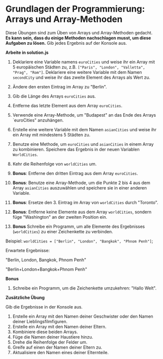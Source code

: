 # Grundlagen der Programmierung: Arrays und Array-Methoden

Diese Übungen sind zum Üben von Arrays und Array-Methoden gedacht. **Es kann sein, dass du einige Methoden nachschlagen musst, um diese Aufgaben zu lösen.** Gib jedes Ergebnis auf der Konsole aus.

**Arbeite in solution.js**

1. Deklariere eine Variable namens `euroCities` und weise ihr ein Array mit 5 europäischen Städten zu, z.B. `["Paris", "London", "Valletta", "Prag", "Rom"]`. Deklariere eine weitere Variable mit dem Namen `secondCity` und weise ihr das zweite Element des Arrays als Wert zu.

2. Ändere den ersten Eintrag im Array zu "Berlin".

3. Gib die Länge des Arrays `euroCities` aus.

4. Entferne das letzte Element aus dem Array `euroCities`.

5. Verwende eine Array-Methode, um "Budapest" an das Ende des Arrays `euroCities" anzuhängen.

6. Erstelle eine weitere Variable mit dem Namen `asianCities` und weise ihr ein Array mit mindestens 5 Städten zu.

7. Benutze eine Methode, um `euroCities` und `asianCities` in einem Array zu kombinieren. Speichere das Ergebnis in der neuen Variablen `WorldCities`.  

8. Kehr die Reihenfolge von `worldCities` um.

9. **Bonus**: Entferne den dritten Eintrag aus dem Array `euroCities`.

10. **Bonus**: Benutze eine Array-Methode, um die Punkte 2 bis 4 aus dem Array `asianCities` auszuwählen und speichere sie in einer anderen Variable.  

11. **Bonus**: Ersetze den 3. Eintrag im Array von `worldCities` durch "Toronto".

12. **Bonus**: Entferne keine Elemente aus dem Array `worldCities`, sondern füge "Washington" an der zweiten Position ein.

13. **Bonus** Schreibe ein Programm, um alle Elemente des Ergebnisses (`worldCities`) zu einer Zeichenkette zu verbinden.

Beispiel: `worldCities = ["Berlin", "London", "Bangkok", "Phnom Penh"]`;

Erwartete Ergebnisse:

"Berlin, London, Bangkok, Phnom Penh"

"Berlin+London+Bangkok+Phnom Penh"

**Bonus**

1. Schreibe ein Programm, um die Zeichenkette umzukehren: "Hallo Welt".

**Zusätzliche Übung**

Gib die Ergebnisse in der Konsole aus.

1. Erstelle ein Array mit den Namen deiner Geschwister oder den Namen deiner Lieblingsfilmfiguren.
2. Erstelle ein Array mit den Namen deiner Eltern.
3. Kombiniere diese beiden Arrays.
4. Füge die Namen deiner Haustiere hinzu.
5. Drehe die Reihenfolge der Felder um.
6. Greife auf einen der Namen deiner Eltern zu.
7. Aktualisiere den Namen eines deiner Elternteile.
